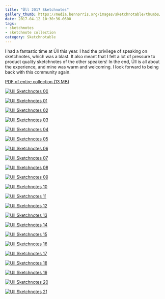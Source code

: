 ```yaml
---
title: "Úll 2017 Sketchnotes"
gallery_thumb: https://media.bennorris.org/images/sketchnotable/thumbs/ull-2017-sketchnotes-00.jpg
date: 2017-04-12 10:30:36-0600
tags:
- sketchnotes
- sketchnote collection
category: Sketchnotable
---
```


I had a fantastic time at Úll this year. I had the privilege of speaking on sketchnotes, which was a blast. It also meant that I felt a lot of pressure to product quality sketchnotes of the other speakers! In the end, Úll is all about the experience, and mine was warm and welcoming. I look forward to being back with this community again.

[PDF of entire collection (13 MB)](https://media.bennorris.org/images/sketchnotable/uploads/2019/665b05e4dd.pdf)

[![Ull Sketchnotes 00](https://media.bennorris.org/images/sketchnotable/ull-2017/ull-2017-sketchnotes-00.jpg)](https://media.bennorris.org/images/sketchnotable/ull-2017/ull-2017-sketchnotes-00.jpg)

[![Ull Sketchnotes 01](https://media.bennorris.org/images/sketchnotable/ull-2017/ull-2017-sketchnotes-01.jpg)](https://media.bennorris.org/images/sketchnotable/ull-2017/ull-2017-sketchnotes-01.jpg)

[![Ull Sketchnotes 02](https://media.bennorris.org/images/sketchnotable/ull-2017/ull-2017-sketchnotes-02.jpg)](https://media.bennorris.org/images/sketchnotable/ull-2017/ull-2017-sketchnotes-02.jpg)

[![Ull Sketchnotes 03](https://media.bennorris.org/images/sketchnotable/ull-2017/ull-2017-sketchnotes-03.jpg)](https://media.bennorris.org/images/sketchnotable/ull-2017/ull-2017-sketchnotes-03.jpg)

[![Ull Sketchnotes 04](https://media.bennorris.org/images/sketchnotable/ull-2017/ull-2017-sketchnotes-04.jpg)](https://media.bennorris.org/images/sketchnotable/ull-2017/ull-2017-sketchnotes-04.jpg)

[![Ull Sketchnotes 05](https://media.bennorris.org/images/sketchnotable/ull-2017/ull-2017-sketchnotes-05.jpg)](https://media.bennorris.org/images/sketchnotable/ull-2017/ull-2017-sketchnotes-05.jpg)

[![Ull Sketchnotes 06](https://media.bennorris.org/images/sketchnotable/ull-2017/ull-2017-sketchnotes-06.jpg)](https://media.bennorris.org/images/sketchnotable/ull-2017/ull-2017-sketchnotes-06.jpg)

[![Ull Sketchnotes 07](https://media.bennorris.org/images/sketchnotable/ull-2017/ull-2017-sketchnotes-07.jpg)](https://media.bennorris.org/images/sketchnotable/ull-2017/ull-2017-sketchnotes-07.jpg)

[![Ull Sketchnotes 08](https://media.bennorris.org/images/sketchnotable/ull-2017/ull-2017-sketchnotes-08.jpg)](https://media.bennorris.org/images/sketchnotable/ull-2017/ull-2017-sketchnotes-08.jpg)

[![Ull Sketchnotes 09](https://media.bennorris.org/images/sketchnotable/ull-2017/ull-2017-sketchnotes-09.jpg)](https://media.bennorris.org/images/sketchnotable/ull-2017/ull-2017-sketchnotes-09.jpg)

[![Ull Sketchnotes 10](https://media.bennorris.org/images/sketchnotable/ull-2017/ull-2017-sketchnotes-10.jpg)](https://media.bennorris.org/images/sketchnotable/ull-2017/ull-2017-sketchnotes-10.jpg)

[![Ull Sketchnotes 11](https://media.bennorris.org/images/sketchnotable/ull-2017/ull-2017-sketchnotes-11.jpg)](https://media.bennorris.org/images/sketchnotable/ull-2017/ull-2017-sketchnotes-11.jpg)

[![Ull Sketchnotes 12](https://media.bennorris.org/images/sketchnotable/ull-2017/ull-2017-sketchnotes-12.jpg)](https://media.bennorris.org/images/sketchnotable/ull-2017/ull-2017-sketchnotes-12.jpg)

[![Ull Sketchnotes 13](https://media.bennorris.org/images/sketchnotable/ull-2017/ull-2017-sketchnotes-13.jpg)](https://media.bennorris.org/images/sketchnotable/ull-2017/ull-2017-sketchnotes-13.jpg)

[![Ull Sketchnotes 14](https://media.bennorris.org/images/sketchnotable/ull-2017/ull-2017-sketchnotes-14.jpg)](https://media.bennorris.org/images/sketchnotable/ull-2017/ull-2017-sketchnotes-14.jpg)

[![Ull Sketchnotes 15](https://media.bennorris.org/images/sketchnotable/ull-2017/ull-2017-sketchnotes-15.jpg)](https://media.bennorris.org/images/sketchnotable/ull-2017/ull-2017-sketchnotes-15.jpg)

[![Ull Sketchnotes 16](https://media.bennorris.org/images/sketchnotable/ull-2017/ull-2017-sketchnotes-16.jpg)](https://media.bennorris.org/images/sketchnotable/ull-2017/ull-2017-sketchnotes-16.jpg)

[![Ull Sketchnotes 17](https://media.bennorris.org/images/sketchnotable/ull-2017/ull-2017-sketchnotes-17.jpg)](https://media.bennorris.org/images/sketchnotable/ull-2017/ull-2017-sketchnotes-17.jpg)

[![Ull Sketchnotes 18](https://media.bennorris.org/images/sketchnotable/ull-2017/ull-2017-sketchnotes-18.jpg)](https://media.bennorris.org/images/sketchnotable/ull-2017/ull-2017-sketchnotes-18.jpg)

[![Ull Sketchnotes 19](https://media.bennorris.org/images/sketchnotable/ull-2017/ull-2017-sketchnotes-19.jpg)](https://media.bennorris.org/images/sketchnotable/ull-2017/ull-2017-sketchnotes-19.jpg)

[![Ull Sketchnotes 20](https://media.bennorris.org/images/sketchnotable/ull-2017/ull-2017-sketchnotes-20.jpg)](https://media.bennorris.org/images/sketchnotable/ull-2017/ull-2017-sketchnotes-20.jpg)

[![Ull Sketchnotes 21](https://media.bennorris.org/images/sketchnotable/ull-2017/ull-2017-sketchnotes-21.jpg)](https://media.bennorris.org/images/sketchnotable/ull-2017/ull-2017-sketchnotes-21.jpg)